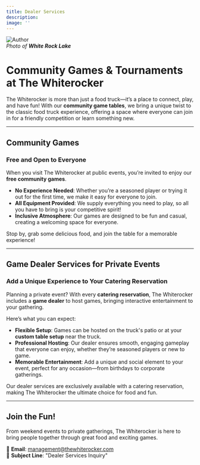 ```yaml
---
title: Dealer Services
description: 
image: ''
---
```


<div class="gallery-box">
  <div class="gallery">
    <img src="/images/services/poker-services-cover.jpeg" loading="lazy" alt="Author">
  </div>
  <em>Photo of <b>White Rock Lake</b></em>
</div>


# Community Games & Tournaments at The Whiterocker  
The Whiterocker is more than just a food truck—it’s a place to connect, play, and have fun! With our **community game tables**, we bring a unique twist to the classic food truck experience, offering a space where everyone can join in for a friendly competition or learn something new.  

---

## **Community Games**  
### Free and Open to Everyone  
When you visit The Whiterocker at public events, you’re invited to enjoy our **free community games**.  
- **No Experience Needed**: Whether you’re a seasoned player or trying it out for the first time, we make it easy for everyone to join.  
- **All Equipment Provided**: We supply everything you need to play, so all you have to bring is your competitive spirit!  
- **Inclusive Atmosphere**: Our games are designed to be fun and casual, creating a welcoming space for everyone.  

Stop by, grab some delicious food, and join the table for a memorable experience!  

---

## **Game Dealer Services for Private Events**  
### Add a Unique Experience to Your Catering Reservation  
Planning a private event? With every **catering reservation**, The Whiterocker includes a **game dealer** to host games, bringing interactive entertainment to your gathering.  

Here’s what you can expect:  
- **Flexible Setup**: Games can be hosted on the truck's patio or at your **custom table setup** near the truck.  
- **Professional Hosting**: Our dealer ensures smooth, engaging gameplay that everyone can enjoy, whether they’re seasoned players or new to game.  
- **Memorable Entertainment**: Add a unique and social element to your event, perfect for any occasion—from birthdays to corporate gatherings.  

Our dealer services are exclusively available with a catering reservation, making The Whiterocker the ultimate choice for food and fun.  

---
## **Join the Fun!**  
From weekend events to private gatherings, The Whiterocker is here to bring people together through great food and exciting games.  

📧 **Email**: [management@thewhiterocker.com](mailto:management@thewhiterocker.com)  
📌 **Subject Line**: "Dealer Services Inquiry"  
